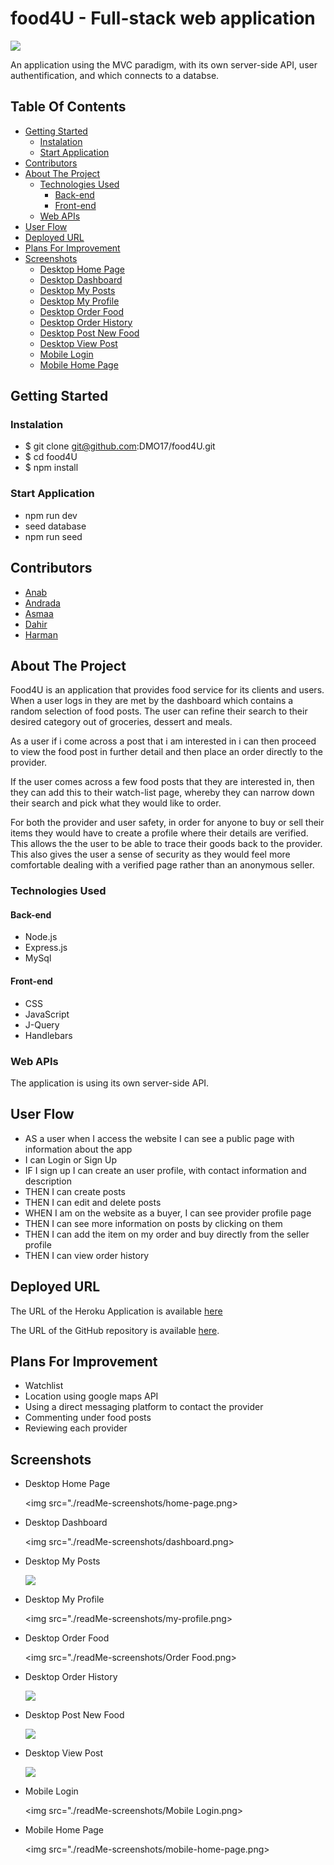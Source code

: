 # food4U - Full-stack web application

<img src="./home-page/assets/food-logo.png"/>

An application using the MVC paradigm, with its own server-side API, user authentification, and which connects to a databse.

## Table Of Contents

- [Getting Started](#getting-started)
  - [Instalation](#instalation)
  - [Start Application](#start-application)
- [Contributors](#contributors)
- [About The Project](#about-the-project)
  - [Technologies Used](#technologies-used)
    - [Back-end](#back-end)
    - [Front-end](#front-end)
  - [Web APIs](#web-apis)
- [User Flow](#user-flows)
- [Deployed URL](#deployed-url)
- [Plans For Improvement](#plans-for-improvement)
- [Screenshots](#screenshots)
  - [Desktop Home Page](#desktop-home-page)
  - [Desktop Dashboard](#desktop-dashboard)
  - [Desktop My Posts](#desktop-my-posts)
  - [Desktop My Profile](#desktop-my-profile)
  - [Desktop Order Food](#desktop-order-food)
  - [Desktop Order History](#desktop-order-history)
  - [Desktop Post New Food](#desktop-post-new-food)
  - [Desktop View Post](#desktop-view-post)
  - [Mobile Login](#mobile-login)
  - [Mobile Home Page](#mobile-home=page)

## Getting Started

### Instalation

- $ git clone git@github.com:DMO17/food4U.git
- $ cd food4U
- $ npm install

### Start Application

- npm run dev
- seed database
- npm run seed

## Contributors

- [Anab](https://github.com/anabwarsame)
- [Andrada](https://github.com/andradag)
- [Asmaa](https://github.com/AsmaaMusse)
- [Dahir](https://github.com/DMO17)
- [Harman](https://github.com/AkenEagle)

## About The Project

Food4U is an application that provides food service for its clients and users. When a user logs in they are met by the dashboard which contains a random selection of food posts. The user can refine their search to their desired category out of groceries, dessert and meals.

As a user if i come across a post that i am interested in i can then proceed to view the food post in further detail and then place an order directly to the provider.

If the user comes across a few food posts that they are interested in, then they can add this to their watch-list page, whereby they can narrow down their search and pick what they would like to order.

For both the provider and user safety, in order for anyone to buy or sell their items they would have to create a profile where their details are verified. This allows the the user to be able to trace their goods back to the provider. This also gives the user a sense of security as they would feel more comfortable dealing with a verified page rather than an anonymous seller.

### Technologies Used

#### Back-end

- Node.js
- Express.js
- MySql

#### Front-end

- CSS
- JavaScript
- J-Query
- Handlebars

### Web APIs

The application is using its own server-side API.

## User Flow

- AS a user when I access the website I can see a public page with information about the app
- I can Login or Sign Up
- IF I sign up I can create an user profile, with contact information and description
- THEN I can create posts
- THEN I can edit and delete posts
- WHEN I am on the website as a buyer, I can see provider profile page
- THEN I can see more information on posts by clicking on them
- THEN I can add the item on my order and buy directly from the seller profile
- THEN I can view order history

## Deployed URL

The URL of the Heroku Application is available [here](https://food-4u.herokuapp.com/login)

The URL of the GitHub repository is available [here](https://github.com/andradag/food4U/tree/main).

## Plans For Improvement

- Watchlist
- Location using google maps API
- Using a direct messaging platform to contact the provider
- Commenting under food posts
- Reviewing each provider

## Screenshots

- Desktop Home Page

  <img src="./readMe-screenshots/home-page.png>

- Desktop Dashboard

  <img src="./readMe-screenshots/dashboard.png>

- Desktop My Posts

  <img src="./readMe-screenshots/my-posts.png">

- Desktop My Profile

  <img src="./readMe-screenshots/my-profile.png>

- Desktop Order Food

  <img src="./readMe-screenshots/Order Food.png>

- Desktop Order History

  <img src="./readMe-screenshots/Order History.png">

- Desktop Post New Food

  <img src="./readMe-screenshots/Post New Food.png">

- Desktop View Post

  <img src="./readMe-screenshots/View Post.png">

- Mobile Login

  <img src="./readMe-screenshots/Mobile Login.png>

- Mobile Home Page

  <img src="./readMe-screenshots/mobile-home-page.png>
